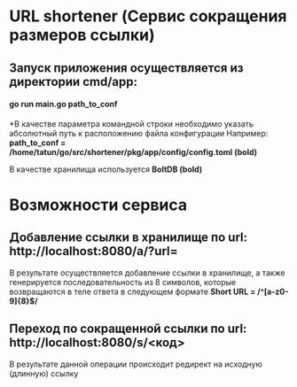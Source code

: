 # URL shortener (Сервис сокращения размеров ссылки)
<h2>Запуск приложения осуществляется из директории cmd/app:</h2>

#### go run main.go path_to_conf

*В качестве параметра командной строки необходимо указать абсолютный путь к расположению файла конфигурации
Например: **path_to_conf = /home/tatun/go/src/shortener/pkg/app/config/config.toml (bold)**

В качестве хранилища используется **BoltDB (bold)**

# Возможности сервиса
## Добавление ссылки в хранилище по url: http://localhost:8080/a/?url=

В результате осуществляется добавление ссылки в хранилище, а также генерируется последовательность из 8 символов, которые возвращаются в теле ответа в следующем формате **Short URL = /^[a-z0-9]{8}$/**

## Переход по сокращенной ссылки по url: http://localhost:8080/s/<код>

В результате данной операции происходит редирект на исходную (длинную) ссылку
